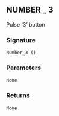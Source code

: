## NUMBER \_  3

Pulse ‘3’ button


### Signature

`Number_3 ()`


### Parameters

`None`


### Returns

`None`